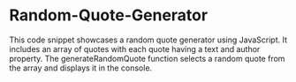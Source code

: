# Random-Quote-Generator

This code snippet showcases a random quote generator using JavaScript. It includes an array of quotes with each quote having a text and author property. The generateRandomQuote function selects a random quote from the array and displays it in the console.
